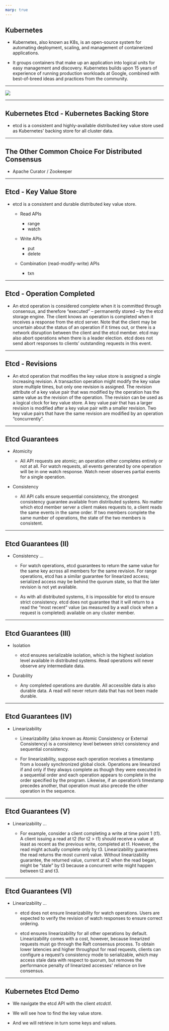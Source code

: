 ```yaml
---
marp: true
---
```


<!-- _class: invert -->

## Kubernetes

* Kubernetes, also known as K8s, is an open-source system for automating
  deployment, scaling, and management of containerized applications.

* It groups containers that make up an application into logical units for easy
  management and discovery. Kubernetes builds upon 15 years of experience of
  running production workloads at Google, combined with best-of-breed ideas and
  practices from the community.

---

![](https://d33wubrfki0l68.cloudfront.net/2475489eaf20163ec0f54ddc1d92aa8d4c87c96b/e7c81/images/docs/components-of-kubernetes.svg)

---

## Kubernetes Etcd - Kubernetes Backing Store

* etcd is a consistent and highly-available distributed key value store used as
  Kubernetes' backing store for all cluster data.

---

## The Other Common Choice For Distributed Consensus

* Apache Curator / Zookeeper

---

## Etcd - Key Value Store

* etcd is a consistent and durable distributed key value store.

  * Read APIs
    * range
    * watch

  * Write APIs
    * put
    * delete

  * Combination (read-modify-write) APIs
    * txn

---

## Etcd - Operation Completed

* An etcd operation is considered complete when it is committed through
  consensus, and therefore “executed” – permanently stored – by the etcd storage
  engine. The client knows an operation is completed when it receives a response
  from the etcd server. Note that the client may be uncertain about the status
  of an operation if it times out, or there is a network disruption between the
  client and the etcd member. etcd may also abort operations when there is a
  leader election. etcd does not send abort responses to clients’ outstanding
  requests in this event.

---

## Etcd - Revisions

* An etcd operation that modifies the key value store is assigned a single
  increasing revision. A transaction operation might modify the key value store
  multiple times, but only one revision is assigned. The revision attribute of a
  key value pair that was modified by the operation has the same value as the
  revision of the operation. The revision can be used as a logical clock for key
  value store. A key value pair that has a larger revision is modified after a
  key value pair with a smaller revision. Two key value pairs that have the same
  revision are modified by an operation “concurrently”.

---

## Etcd Guarantees

* Atomicity

  * All API requests are atomic; an operation either completes entirely or not
    at all. For watch requests, all events generated by one operation will be in
    one watch response. Watch never observes partial events for a single
    operation.

* Consistency

  * All API calls ensure sequential consistency, the strongest consistency
    guarantee available from distributed systems. No matter which etcd member
    server a client makes requests to, a client reads the same events in the
    same order. If two members complete the same number of operations, the state
    of the two members is consistent.

---

## Etcd Guarantees (II)

* Consistency ...

  * For watch operations, etcd guarantees to return the same value for the same
    key across all members for the same revision. For range operations, etcd has
    a similar guarantee for linearized access; serialized access may be behind
    the quorum state, so that the later revision is not yet available.

  * As with all distributed systems, it is impossible for etcd to ensure strict
    consistency. etcd does not guarantee that it will return to a read the “most
    recent” value (as measured by a wall clock when a request is completed)
    available on any cluster member.

---

## Etcd Guarantees (III)

* Isolation

  * etcd ensures serializable isolation, which is the highest isolation level
    available in distributed systems. Read operations will never observe any
    intermediate data.

* Durability

  * Any completed operations are durable. All accessible data is also durable
    data. A read will never return data that has not been made durable.

---

## Etcd Guarantees (IV)

* Linearizability

  * Linearizability (also known as Atomic Consistency or External Consistency)
    is a consistency level between strict consistency and sequential
    consistency.

  * For linearizability, suppose each operation receives a timestamp from a
    loosely synchronized global clock. Operations are linearized if and only if
    they always complete as though they were executed in a sequential order and
    each operation appears to complete in the order specified by the program.
    Likewise, if an operation’s timestamp precedes another, that operation must
    also precede the other operation in the sequence.

---

## Etcd Guarantees (V)

* Linearizability ...

  * For example, consider a client completing a write at time point 1 (t1). A
    client issuing a read at t2 (for t2 > t1) should receive a value at least as
    recent as the previous write, completed at t1. However, the read might
    actually complete only by t3. Linearizability guarantees the read returns
    the most current value. Without linearizability guarantee, the returned
    value, current at t2 when the read began, might be “stale” by t3 because a
    concurrent write might happen between t2 and t3.

---

## Etcd Guarantees (VI)

* Linearizability ...

  * etcd does not ensure linearizability for watch operations. Users are
    expected to verify the revision of watch responses to ensure correct
    ordering.

  * etcd ensures linearizability for all other operations by default.
    Linearizability comes with a cost, however, because linearized requests must
    go through the Raft consensus process. To obtain lower latencies and higher
    throughput for read requests, clients can configure a request’s consistency
    mode to serializable, which may access stale data with respect to quorum,
    but removes the performance penalty of linearized accesses' reliance on live
    consensus.

---

<!-- _class: invert -->

## Kubernetes Etcd Demo

* We navigate the etcd API with the client *etcdctl*.

* We will see how to find the key value store.

* And we will retrieve in turn some keys and values. 
